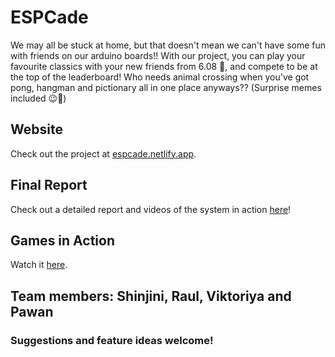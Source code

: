 # ESPCade

We may all be stuck at home, but that doesn't mean we can't have some fun with friends on our arduino boards!! With our project, you can play your favourite classics with your new friends from 6.08 🥰, and compete to be at the top of the leaderboard! Who needs animal crossing when you've got pong, hangman and pictionary all in one place anyways?? (Surprise memes included 😉🤯)

## Website
Check out the project at [espcade.netlify.app](https://espcade.netlify.app/).

## Final Report
Check out a detailed report and videos of the system in action [here](https://shinjini-ghosh.gitlab.io/website-resources/6.08/Writeup/final_report.html)!

## Games in Action
Watch it [here](https://youtu.be/FLWdBho8LZU).

## Team members: Shinjini, Raul, Viktoriya and Pawan

### Suggestions and feature ideas welcome!
